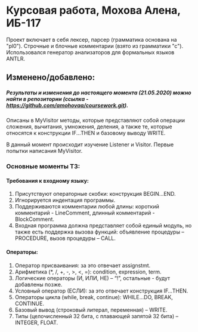 # Курсовая работа, Мохова Алена, ИБ-117
Проект включает в себя лексер, парсер (грамматика основана на "pl0"). Строчные и блочные комментарии (взято из грамматики "с"). Использовался генератор анализаторов для формальных языков ANTLR.

## Изменено/добавлено:
##### Результаты и изменения до настоящего момента (21.05.2020) можно найти в репозитории (ссылка - https://github.com/amohovaa/coursework.git). 

Описаны в MyVisitor методы, которые представляют собой операции сложения, вычитания, умножения, деления, а также те, которые относятся к конструкции IF...THEN и базовому выводу WRITE. 

В данный момент происходит изучение Listener и Visitor. Первые попытки написания MyVisitor.

### Основные моменты ТЗ:
#### Требования к входному языку:
1. Присутствуют операторные скобки: конструкция BEGIN…END.
2. Игнорируется индентация программы.
3. Поддерживаются комментарии любой длины: короткий комментарий - LineComment, длинный комментарий - BlockComment.
4. Входная программа должна представляет собой единый модуль, но также есть поддержка вызова функций: объявление процедуры – PROCEDURE, вызов процедуры – CALL.
#### Операторы:	
1. Оператор присваивания: за это отвечает assignstmt.
2. Арифметика (*, /, +, -, >, <, =): condition, expression, term.
3. Логические операторы (И, ИЛИ, НЕ) – “!”, остальные - будут добавлены позже.
4. Условный оператор (ЕСЛИ): за это отвечает конструкция IF…THEN.
5. Операторы цикла (while, break, continue): WHILE…DO, BREAK, CONTINUE.
6. Базовый вывод (строковый литерал, переменная) – WRITE.
7. Типы (целочисленный 32 бита, с плавающей запятой 32 бита) – INTEGER, FLOAT.
